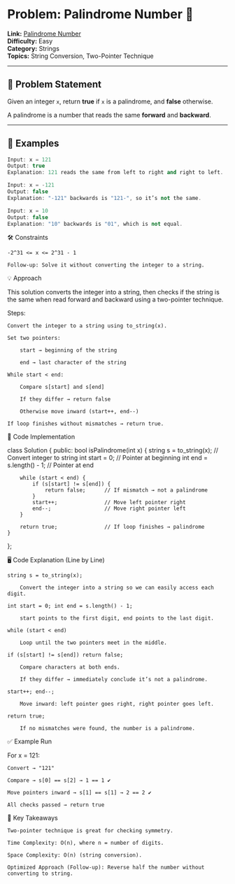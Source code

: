# Problem: Palindrome Number 🚀  
**Link:** [Palindrome Number](https://leetcode.com/problems/palindrome-number/)  
**Difficulty:** Easy  
**Category:** Strings  
**Topics:** String Conversion, Two-Pointer Technique  

---

## 📌 Problem Statement  
Given an integer `x`, return **true** if `x` is a palindrome, and **false** otherwise.  

A palindrome is a number that reads the same **forward** and **backward**.  

---

## 🔎 Examples  

```cpp
Input: x = 121
Output: true
Explanation: 121 reads the same from left to right and right to left.

Input: x = -121
Output: false
Explanation: "-121" backwards is "121-", so it’s not the same.

Input: x = 10
Output: false
Explanation: "10" backwards is "01", which is not equal.
```

🛠️ Constraints

    -2^31 <= x <= 2^31 - 1

    Follow-up: Solve it without converting the integer to a string.

💡 Approach

This solution converts the integer into a string, then checks if the string is the same when read forward and backward using a two-pointer technique.

Steps:

    Convert the integer to a string using to_string(x).

    Set two pointers:

        start → beginning of the string

        end → last character of the string

    While start < end:

        Compare s[start] and s[end]

        If they differ → return false

        Otherwise move inward (start++, end--)

    If loop finishes without mismatches → return true.

🧩 Code Implementation

class Solution {
public:
    bool isPalindrome(int x) {
        string s = to_string(x);   // Convert integer to string
        int start = 0;             // Pointer at beginning
        int end = s.length() - 1;  // Pointer at end

        while (start < end) {
            if (s[start] != s[end]) {
                return false;      // If mismatch → not a palindrome
            }
            start++;               // Move left pointer right
            end--;                 // Move right pointer left
        }

        return true;               // If loop finishes → palindrome
    }
};

🖥️ Code Explanation (Line by Line)

    string s = to_string(x);

        Convert the integer into a string so we can easily access each digit.

    int start = 0; int end = s.length() - 1;

        start points to the first digit, end points to the last digit.

    while (start < end)

        Loop until the two pointers meet in the middle.

    if (s[start] != s[end]) return false;

        Compare characters at both ends.

        If they differ → immediately conclude it’s not a palindrome.

    start++; end--;

        Move inward: left pointer goes right, right pointer goes left.

    return true;

        If no mismatches were found, the number is a palindrome.

✅ Example Run

For x = 121:

    Convert → "121"

    Compare → s[0] == s[2] → 1 == 1 ✔

    Move pointers inward → s[1] == s[1] → 2 == 2 ✔

    All checks passed → return true

🔑 Key Takeaways

    Two-pointer technique is great for checking symmetry.

    Time Complexity: O(n), where n = number of digits.

    Space Complexity: O(n) (string conversion).

    Optimized Approach (Follow-up): Reverse half the number without converting to string.
